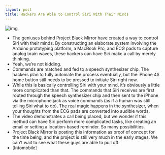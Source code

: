 ```yaml
---
layout: post
title: Hackers Are Able to Control Siri With Their Minds
---
```

![img](http://media.idownloadblog.com/wp-content/uploads/2011/11/Screen-Shot-2011-11-11-at-1.12.55-PM-e1321035211638.jpg)
* The geniuses behind Project Black Mirror have created a way to control Siri with their minds. By constructing an elaborate system involving the Arduino prototyping platform, a MacBook Pro, and ECG pads to capture analog brain waves, these hackers can have Siri make a call by merely thinking.
* Yeah, we’re not kidding.
* Commands are matched and fed to a speech synthesizer chip. The hackers plan to fully automate the process eventually, but the iPhone 4S home button still needs to be pressed to initiate Siri right now.
* While this is basically controlling Siri with your mind, it’s obviously a little more complicated than that. The commands that Siri receives are first routed through the speech synthesizer chip and then sent to the iPhone via the microphone jack as voice commands (as if a human was still telling Siri what to do). The real magic happens in the synthesizer, when your thoughts from the ECG pads are converted into audible words.
* The video demonstrates a call being placed, but we wonder if this method can have Siri perform more complicated tasks, like creating an email or setting a location-based reminder. So many possibilities.
* Project Black Mirror is posting this information as proof of concept for the time being, and the project is still very much in the early stages. We can’t wait to see what these guys are able to pull off.
* [Intomobile]

